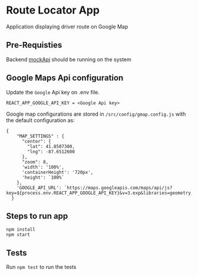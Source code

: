 # Route Locator App

Application displaying driver route on Google Map

## Pre-Requisties

Backend [mockApi](https://github.com/lalamove/challenge/tree/master/mockApi) should be running on the system

## Google Maps Api configuration

Update the `Google` Api key on .env file.

```
REACT_APP_GOOGLE_API_KEY = <Google Api key>
```

Google map configurations are stored in `/src/config/gmap.config.js` with the default configuration as:

```
{
    "MAP_SETTINGS" : {
      "center": {
        "lat": 41.8507300, 
        "lng": -87.6512600
      },
      "zoom": 8,
      'width': '100%',
      'containerHeight': '720px',
      'height': `100%`
    },
    'GOOGLE_API_URL': `https://maps.googleapis.com/maps/api/js?key=${process.env.REACT_APP_GOOGLE_API_KEY}&v=3.exp&libraries=geometry,drawing,places`
  }
```

## Steps to run app

```
npm install
npm start
```

## Tests

Run `npm test` to run the tests
